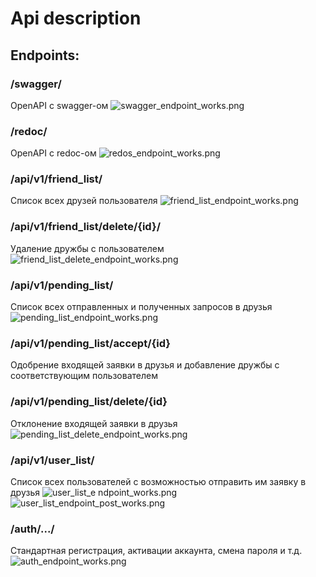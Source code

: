 # Api description
## Endpoints:
### /swagger/
OpenAPI с swagger-ом
![swagger_endpoint_works.png](swagger_endpoint_works.png)
### /redoc/
OpenAPI с redoc-ом
![redos_endpoint_works.png](redos_endpoint_works.png)
### /api/v1/friend_list/
Список всех друзей пользователя
![friend_list_endpoint_works.png](friend_list_endpoint_works.png)
### /api/v1/friend_list/delete/{id}/
Удаление дружбы с пользователем
![friend_list_delete_endpoint_works.png](friend_list_delete_endpoint_works.png)
### /api/v1/pending_list/
Список всех отправленных и полученных запросов в друзья
![pending_list_endpoint_works.png](pending_list_endpoint_works.png)
### /api/v1/pending_list/accept/{id}
Одобрение входящей заявки в друзья и добавление дружбы с соответствующим пользователем
### /api/v1/pending_list/delete/{id}
Отклонение входящей заявки в друзья
![pending_list_delete_endpoint_works.png](pending_list_delete_endpoint_works.png)
### /api/v1/user_list/
Список всех пользователей с возможностью отправить им заявку в друзья
![user_list_e ndpoint_works.png](user_list_endpoint_works.png)
![user_list_endpoint_post_works.png](user_list_endpoint_post_works.png)
### /auth/.../
Стандартная регистрация, активации аккаунта, смена пароля и т.д.
![auth_endpoint_works.png](auth_endpoint_works.png)
